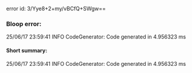 error id: 3/Yye8+2+my/vBCfQ+SWgw==
### Bloop error:

25/06/17 23:59:41 INFO CodeGenerator: Code generated in 4.956323 ms
#### Short summary: 

25/06/17 23:59:41 INFO CodeGenerator: Code generated in 4.956323 ms
